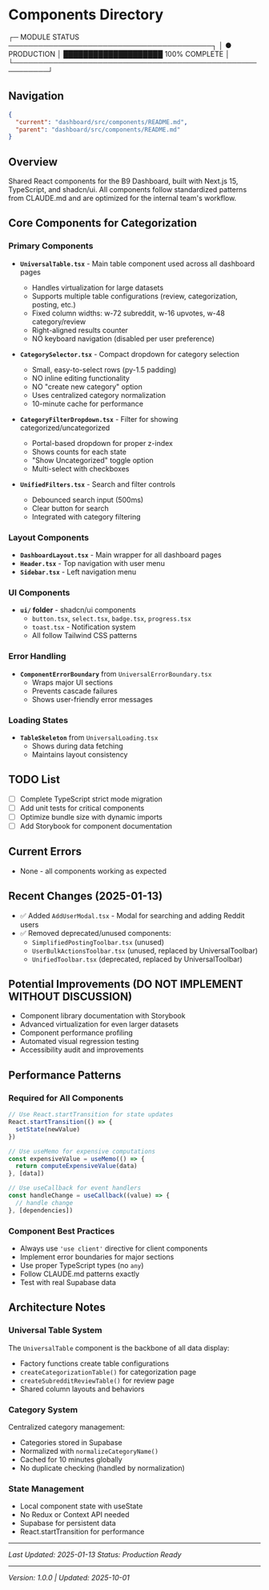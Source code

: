 # Components Directory

┌─ MODULE STATUS ─────────────────────────────────────────┐
│ ● PRODUCTION │ ████████████████████ 100% COMPLETE       │
└─────────────────────────────────────────────────────────┘

## Navigation

```json
{
  "current": "dashboard/src/components/README.md",
  "parent": "dashboard/src/components/README.md"
}
```

## Overview

Shared React components for the B9 Dashboard, built with Next.js 15, TypeScript, and shadcn/ui. All components follow standardized patterns from CLAUDE.md and are optimized for the internal team's workflow.

## Core Components for Categorization

### Primary Components
- **`UniversalTable.tsx`** - Main table component used across all dashboard pages
  - Handles virtualization for large datasets
  - Supports multiple table configurations (review, categorization, posting, etc.)
  - Fixed column widths: w-72 subreddit, w-16 upvotes, w-48 category/review
  - Right-aligned results counter
  - NO keyboard navigation (disabled per user preference)

- **`CategorySelector.tsx`** - Compact dropdown for category selection
  - Small, easy-to-select rows (py-1.5 padding)
  - NO inline editing functionality
  - NO "create new category" option
  - Uses centralized category normalization
  - 10-minute cache for performance

- **`CategoryFilterDropdown.tsx`** - Filter for showing categorized/uncategorized
  - Portal-based dropdown for proper z-index
  - Shows counts for each state
  - "Show Uncategorized" toggle option
  - Multi-select with checkboxes

- **`UnifiedFilters.tsx`** - Search and filter controls
  - Debounced search input (500ms)
  - Clear button for search
  - Integrated with category filtering

### Layout Components
- **`DashboardLayout.tsx`** - Main wrapper for all dashboard pages
- **`Header.tsx`** - Top navigation with user menu
- **`Sidebar.tsx`** - Left navigation menu

### UI Components
- **`ui/` folder** - shadcn/ui components
  - `button.tsx`, `select.tsx`, `badge.tsx`, `progress.tsx`
  - `toast.tsx` - Notification system
  - All follow Tailwind CSS patterns

### Error Handling
- **`ComponentErrorBoundary`** from `UniversalErrorBoundary.tsx`
  - Wraps major UI sections
  - Prevents cascade failures
  - Shows user-friendly error messages

### Loading States
- **`TableSkeleton`** from `UniversalLoading.tsx`
  - Shows during data fetching
  - Maintains layout consistency

## TODO List
- [ ] Complete TypeScript strict mode migration
- [ ] Add unit tests for critical components
- [ ] Optimize bundle size with dynamic imports
- [ ] Add Storybook for component documentation

## Current Errors
- None - all components working as expected

## Recent Changes (2025-01-13)
- ✅ Added `AddUserModal.tsx` - Modal for searching and adding Reddit users
- ✅ Removed deprecated/unused components:
  - `SimplifiedPostingToolbar.tsx` (unused)
  - `UserBulkActionsToolbar.tsx` (unused, replaced by UniversalToolbar)
  - `UnifiedToolbar.tsx` (deprecated, replaced by UniversalToolbar)

## Potential Improvements (DO NOT IMPLEMENT WITHOUT DISCUSSION)
- Component library documentation with Storybook
- Advanced virtualization for even larger datasets
- Component performance profiling
- Automated visual regression testing
- Accessibility audit and improvements

## Performance Patterns

### Required for All Components
```typescript
// Use React.startTransition for state updates
React.startTransition(() => {
  setState(newValue)
})

// Use useMemo for expensive computations
const expensiveValue = useMemo(() => {
  return computeExpensiveValue(data)
}, [data])

// Use useCallback for event handlers
const handleChange = useCallback((value) => {
  // handle change
}, [dependencies])
```

### Component Best Practices
- Always use `'use client'` directive for client components
- Implement error boundaries for major sections
- Use proper TypeScript types (no `any`)
- Follow CLAUDE.md patterns exactly
- Test with real Supabase data

## Architecture Notes

### Universal Table System
The `UniversalTable` component is the backbone of all data display:
- Factory functions create table configurations
- `createCategorizationTable()` for categorization page
- `createSubredditReviewTable()` for review page
- Shared column layouts and behaviors

### Category System
Centralized category management:
- Categories stored in Supabase
- Normalized with `normalizeCategoryName()`
- Cached for 10 minutes globally
- No duplicate checking (handled by normalization)

### State Management
- Local component state with useState
- No Redux or Context API needed
- Supabase for persistent data
- React.startTransition for performance

---

*Last Updated: 2025-01-13*
*Status: Production Ready*

---

_Version: 1.0.0 | Updated: 2025-10-01_